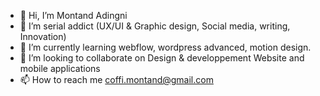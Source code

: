 - 👋 Hi, I’m Montand Adingni
- 👀 I’m serial addict (UX/UI & Graphic design, Social media, writing, Innovation)
- 🌱 I’m currently learning webflow, wordpress advanced, motion design.
- 💞️ I’m looking to collaborate on Design & developpement Website and mobile applications
- 📫 How to reach me coffi.montand@gmail.com
